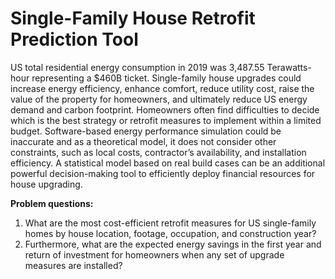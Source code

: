 # Single-Family House Retrofit Prediction Tool
US total residential energy consumption in 2019 was 3,487.55 Terawatts-hour  representing a $460B ticket. Single-family house upgrades could increase energy efficiency, enhance comfort, reduce utility cost, raise the value of the property for homeowners, and ultimately reduce US energy demand and carbon footprint.
Homeowners often find difficulties to decide which is the best strategy or retrofit measures to implement within a limited budget. Software-based energy performance simulation could be inaccurate and as a theoretical model, it does not consider other constraints, such as local costs, contractor’s availability, and installation efficiency. 
A statistical model based on real build cases can be an additional powerful decision-making tool to efficiently deploy financial resources for house upgrading.

**Problem questions:**
1. What are the most cost-efficient retrofit measures for US single-family homes by house location, footage, occupation, and construction year?
2. Furthermore, what are the expected energy savings in the first year and return of investment for homeowners when any set of upgrade measures are installed?
